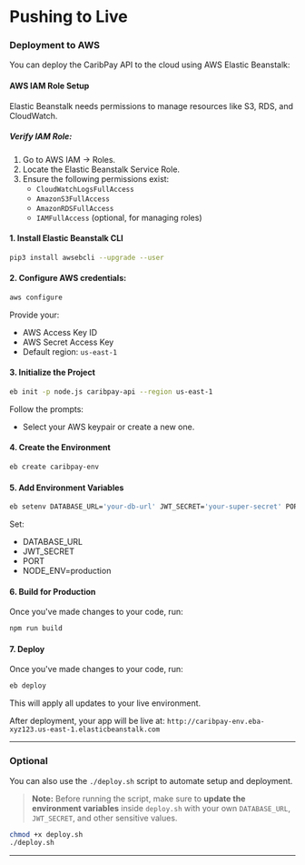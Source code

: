 # Pushing to Live

### Deployment to AWS

You can deploy the CaribPay API to the cloud using AWS Elastic Beanstalk:

#### AWS IAM Role Setup

Elastic Beanstalk needs permissions to manage resources like S3, RDS, and CloudWatch.

##### Verify IAM Role:

1. Go to AWS IAM → Roles.
2. Locate the Elastic Beanstalk Service Role.
3. Ensure the following permissions exist:
   - `CloudWatchLogsFullAccess`
   - `AmazonS3FullAccess`
   - `AmazonRDSFullAccess`
   - `IAMFullAccess` (optional, for managing roles)

#### 1. Install Elastic Beanstalk CLI

```bash
pip3 install awsebcli --upgrade --user
```

#### 2. Configure AWS credentials:

```bash
aws configure
```

Provide your:

- AWS Access Key ID
- AWS Secret Access Key
- Default region: `us-east-1`

#### 3. Initialize the Project

```bash
eb init -p node.js caribpay-api --region us-east-1
```

Follow the prompts:

- Select your AWS keypair or create a new one.

#### 4. Create the Environment

```bash
eb create caribpay-env
```

#### 5. Add Environment Variables

```bash
eb setenv DATABASE_URL='your-db-url' JWT_SECRET='your-super-secret' PORT=3000 NODE_ENV=production
```

Set:

- DATABASE_URL
- JWT_SECRET
- PORT
- NODE_ENV=production

#### 6. Build for Production

Once you've made changes to your code, run:

```bash
npm run build
```

#### 7. Deploy

Once you've made changes to your code, run:

```bash
eb deploy
```

This will apply all updates to your live environment.

After deployment, your app will be live at:
`http://caribpay-env.eba-xyz123.us-east-1.elasticbeanstalk.com`

---

### Optional

You can also use the `./deploy.sh` script to automate setup and deployment.

> **Note:** Before running the script, make sure to **update the environment variables** inside `deploy.sh` with your own `DATABASE_URL`, `JWT_SECRET`, and other sensitive values.

```bash
chmod +x deploy.sh
./deploy.sh
```

---
